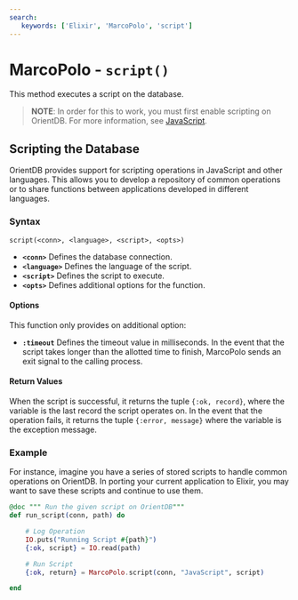 ```yaml
---
search:
   keywords: ['Elixir', 'MarcoPolo', 'script']
---
```


# MarcoPolo - `script()`

This method executes a script on the database.

>**NOTE**: In order for this to work, you must first enable scripting on OrientDB.  For more information, see [JavaScript](Javascript-COmmand.md).

## Scripting the Database

OrientDB provides support for scripting operations in JavaScript and other languages. This allows you to develop a repository of common operations or to share functions between applications developed in different languages. 

### Syntax

```
script(<conn>, <language>, <script>, <opts>)
```

- **`<conn>`** Defines the database connection.
- **`<language>`** Defines the language of the script.
- **`<script>`** Defines the script to execute.
- **`<opts>`** Defines additional options for the function.

#### Options

This function only provides on additional option:

- **`:timeout`** Defines the timeout value in milliseconds.  In the event that the script takes longer than the allotted time to finish, MarcoPolo sends an exit signal to the calling process.

#### Return Values

When the script is successful, it returns the tuple `{:ok, record}`, where the variable is the last record the script operates on.  In the event that the operation fails, it returns the tuple `{:error, message}` where the variable is the exception message.

### Example

For instance, imagine you have a series of stored scripts to handle common operations on OrientDB.  In porting your current application to Elixir, you may want to save these scripts and continue to use them.

```elixir
@doc """ Run the given script on OrientDB"""
def run_script(conn, path) do

	# Log Operation
	IO.puts("Running Script #{path}")
	{:ok, script} = IO.read(path)

	# Run Script
	{:ok, return} = MarcoPolo.script(conn, "JavaScript", script)

end
```
